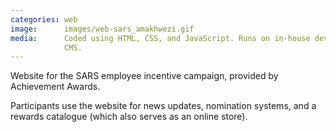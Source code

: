 ```yaml
---
categories: web
image:      images/web-sars_amakhwezi.gif
media:      Coded using HTML, CSS, and JavaScript. Runs on in-house developed
            CMS. 
---
```

Website for the SARS employee incentive campaign, provided by Achievement
Awards.

Participants use the website for news updates, nomination systems, and a
rewards catalogue (which also serves as an online store).
